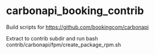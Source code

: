 # carbonapi_booking_contrib

Build scripts for https://github.com/bookingcom/carbonapi 

Extract to contrib subdir and run 
bash contrib/carbonapi/fpm/create_package_rpm.sh
